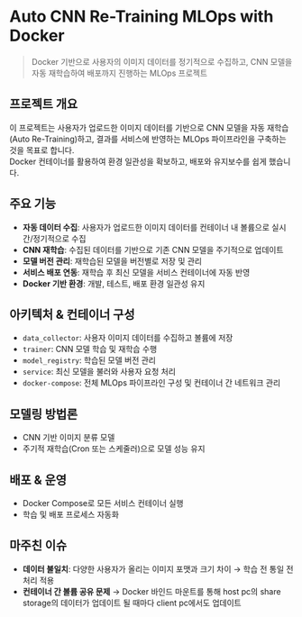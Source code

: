 # Auto CNN Re-Training MLOps with Docker

> Docker 기반으로 사용자의 이미지 데이터를 정기적으로 수집하고, CNN 모델을 자동 재학습하여 배포까지 진행하는 MLOps 프로젝트

## 프로젝트 개요
이 프로젝트는 사용자가 업로드한 이미지 데이터를 기반으로 CNN 모델을 자동 재학습(Auto Re-Training)하고, 결과를 서비스에 반영하는 MLOps 파이프라인을 구축하는 것을 목표로 합니다.  
Docker 컨테이너를 활용하여 환경 일관성을 확보하고, 배포와 유지보수를 쉽게 했습니다.

## 주요 기능
- **자동 데이터 수집**: 사용자가 업로드한 이미지 데이터를 컨테이너 내 볼륨으로 실시간/정기적으로 수집
- **CNN 재학습**: 수집된 데이터를 기반으로 기존 CNN 모델을 주기적으로 업데이트
- **모델 버전 관리**: 재학습된 모델을 버전별로 저장 및 관리
- **서비스 배포 연동**: 재학습 후 최신 모델을 서비스 컨테이너에 자동 반영
- **Docker 기반 환경**: 개발, 테스트, 배포 환경 일관성 유지

## 아키텍처 & 컨테이너 구성
- `data_collector`: 사용자 이미지 데이터를 수집하고 볼륨에 저장
- `trainer`: CNN 모델 학습 및 재학습 수행
- `model_registry`: 학습된 모델 버전 관리
- `service`: 최신 모델을 불러와 사용자 요청 처리
- `docker-compose`: 전체 MLOps 파이프라인 구성 및 컨테이너 간 네트워크 관리



## 모델링 방법론
- CNN 기반 이미지 분류 모델
- 주기적 재학습(Cron 또는 스케줄러)으로 모델 성능 유지

## 배포 & 운영
- Docker Compose로 모든 서비스 컨테이너 실행
- 학습 및 배포 프로세스 자동화


## 마주친 이슈
- **데이터 불일치**: 다양한 사용자가 올리는 이미지 포맷과 크기 차이 → 학습 전 통일 전처리 적용
- **컨테이너 간 볼륨 공유 문제** → Docker 바인드 마운트를 통해 host pc의 share storage의 데이터가 업데이트 될 때마다 client pc에서도 업데이트




